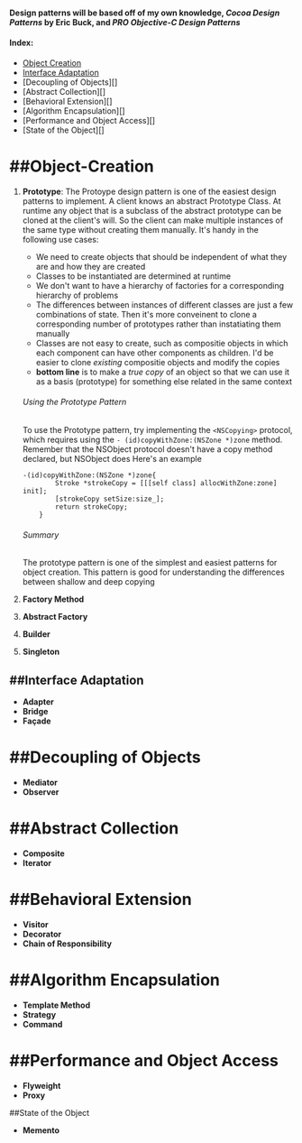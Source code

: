 #### Design patterns will be based off of my own knowledge, ___Cocoa Design Patterns___ by Eric Buck, and ___PRO Objective-C Design Patterns___

#### Index:
- [Object Creation](#Object-Creation)
- [Interface Adaptation](#Interface-Adaptation)
- [Decoupling of Objects][]
- [Abstract Collection][]
- [Behavioral Extension][]
- [Algorithm Encapsulation][]
- [Performance and Object Access][]
- [State of the Object][]

##Object-Creation
======

1. **Prototype**: The Protoype design pattern is one of the easiest design patterns to implement. A client knows an abstract Prototype Class. At runtime any object that is a subclass of the abstract prototype can be cloned at the client's will. So the client can make multiple instances of the same type without creating them manually. It's handy in the following use cases:
	* We need to create objects that should be independent of what they are and how they are created
	* Classes to be instantiated are determined at runtime
	* We don't want to have a hierarchy of factories for a corresponding hierarchy of problems
    * The differences between instances of different classes are just a few combinations of state. Then it's more conveinent to clone a corresponding number of prototypes rather than instatiating them manually
    * Classes are not easy to create, such as compositie objects in which each component can have other components as children. I'd be easier to clone _existing_ compositie objects and modify the copies
    * **bottom line** is to make a _true copy_ of an object so that we can use it as a basis (prototype) for something else related in the same context
    
    ###### Using the Prototype Pattern
    To use the Prototype pattern, try implementing the `<NSCopying>` protocol, which requires using the `- (id)copyWithZone:(NSZone *)zone` method. Remember that the NSObject protocol doesn't have a copy method declared, but NSObject does Here's an example
    ``` 
    -(id)copyWithZone:(NSZone *)zone{
    		Stroke *strokeCopy = [[[self class] allocWithZone:zone] init];
            [strokeCopy setSize:size_];
    		return strokeCopy;
        }
    ```
    ###### Summary
    The prototype pattern is one of the simplest and easiest patterns for object creation. This pattern is good for understanding the differences between shallow and deep copying
    
2. **Factory Method**
3. **Abstract Factory**
4. **Builder**
5. **Singleton**

##Interface Adaptation
------
- **Adapter**
- **Bridge**
- **Façade**

##Decoupling of Objects
======
- **Mediator**
- **Observer**

##Abstract Collection
======
- **Composite**
- **Iterator**

##Behavioral Extension
======
- **Visitor**
- **Decorator**
- **Chain of Responsibility**

##Algorithm Encapsulation
======
- **Template Method**
- **Strategy**
- **Command**

##Performance and Object Access
======
- **Flyweight**
- **Proxy**

##State of the Object
- **Memento**
